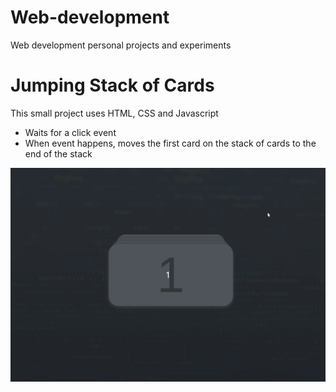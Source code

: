 # Web-development
Web development personal projects and experiments 

# Jumping Stack of Cards
This small project uses HTML, CSS and Javascript
- Waits for a click event
- When event happens, moves the first card on the stack of cards to the end of the stack

![](demonstration.gif)
